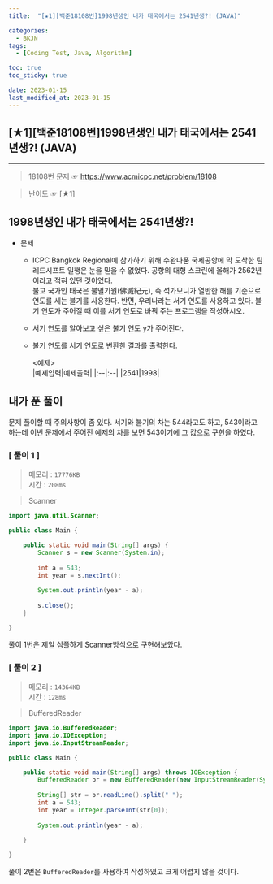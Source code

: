 ```yaml
---
title:  "[★1][백준18108번]1998년생인 내가 태국에서는 2541년생?! (JAVA)" 

categories:
  - BKJN
tags:
  - [Coding Test, Java, Algorithm]

toc: true
toc_sticky: true

date: 2023-01-15
last_modified_at: 2023-01-15
---  
```

## [★1][백준18108번]1998년생인 내가 태국에서는 2541년생?! (JAVA)
----  
> 18108번 문제 ☞ <https://www.acmicpc.net/problem/18108>  

> 난이도 ☞ [★1]
  
## 1998년생인 내가 태국에서는 2541년생?!  

- 문제
  - ICPC Bangkok Regional에 참가하기 위해 수완나품 국제공항에 막 도착한 팀 레드시프트 일행은 눈을 믿을 수 없었다. 공항의 대형 스크린에 올해가 2562년이라고 적혀 있던 것이었다. </br> 불교 국가인 태국은 불멸기원(佛滅紀元), 즉 석가모니가 열반한 해를 기준으로 연도를 세는 불기를 사용한다. 반면, 우리나라는 서기 연도를 사용하고 있다. 불기 연도가 주어질 때 이를 서기 연도로 바꿔 주는 프로그램을 작성하시오.
  - 서기 연도를 알아보고 싶은 불기 연도 y가 주어진다.
  - 불기 연도를 서기 연도로 변환한 결과를 출력한다.

	<예제>  
	|예제입력|예제출력|
	|:--|:--|
	|2541|1998|
  
## 내가 푼 풀이  
문제 풀이할 때 주의사항이 좀 있다. 서기와 불기의 차는 544라고도 하고, 543이라고 하는데 이번 문제에서 주어진 예제의 차를 보면 543이기에 그 값으로 구현을 하였다.  
### [ 풀이 1 ]  
>메모리 : `17776KB`  
>시간 : `208ms`  
  
> Scanner  
  
```java
import java.util.Scanner;

public class Main {

	public static void main(String[] args) {
		Scanner s = new Scanner(System.in);
		
		int a = 543;
		int year = s.nextInt();
		
		System.out.println(year - a);
		
		s.close();
	}

}
```
풀이 1번은 제일 심플하게 Scanner방식으로 구현해보았다.
### [ 풀이 2 ]  
>메모리 : `14364KB`  
>시간 : `128ms`  
  
> BufferedReader  
  
```java
import java.io.BufferedReader;
import java.io.IOException;
import java.io.InputStreamReader;

public class Main {

	public static void main(String[] args) throws IOException {
		BufferedReader br = new BufferedReader(new InputStreamReader(System.in));
		
		String[] str = br.readLine().split(" ");
		int a = 543;
		int year = Integer.parseInt(str[0]);
		
		System.out.println(year - a);
		
	}

}
```
풀이 2번은 `BufferedReader`를 사용하여 작성하였고 크게 어렵지 않을 것이다.